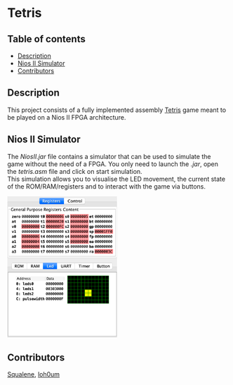 # Tetris

## Table of contents
* [Description](#description)
* [Nios II Simulator](#nios-ii-Simulator)
* [Contributors](#contributors)


## Description

This project consists of a fully implemented assembly [Tetris](https://en.wikipedia.org/wiki/Tetris) game meant to be played on a Nios II FPGA architecture.


## Nios II Simulator

The _NiosII.jar_ file contains a simulator that can be used to simulate the game without the need of a FPGA. You only need to launch the _.jar_, open the _tetris.asm_ file and click on start simulation.  
This simulation allows you to visualise the LED movement, the current state of the ROM/RAM/registers and to interact with the game via buttons.

<img src="images/Simulator.png" width="250" />


## Contributors
[Squalene](https://github.com/Squalene), [loh0um](https://github.com/loh0um)


